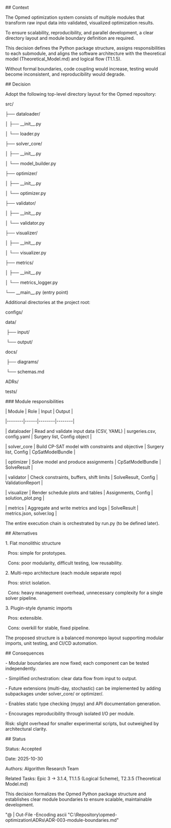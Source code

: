\## Context

The Opmed optimization system consists of multiple modules that transform raw input data into validated, visualized optimization results.

To ensure scalability, reproducibility, and parallel development, a clear directory layout and module boundary definition are required.



This decision defines the Python package structure, assigns responsibilities to each submodule, and aligns the software architecture with the theoretical model (Theoretical\_Model.md) and logical flow (T1.1.5).



Without formal boundaries, code coupling would increase, testing would become inconsistent, and reproducibility would degrade.



\## Decision

Adopt the following top-level directory layout for the Opmed repository:



src/

├── dataloader/

│   ├── \_\_init\_\_.py

│   └── loader.py

├── solver\_core/

│   ├── \_\_init\_\_.py

│   └── model\_builder.py

├── optimizer/

│   ├── \_\_init\_\_.py

│   └── optimizer.py

├── validator/

│   ├── \_\_init\_\_.py

│   └── validator.py

├── visualizer/

│   ├── \_\_init\_\_.py

│   └── visualizer.py

├── metrics/

│   ├── \_\_init\_\_.py

│   └── metrics\_logger.py

└── \_\_main\_\_.py  (entry point)



Additional directories at the project root:



configs/

data/

&nbsp;├── input/

&nbsp;└── output/

docs/

&nbsp;├── diagrams/

&nbsp;└── schemas.md

ADRs/

tests/



\### Module responsibilities



| Module | Role | Input | Output |

|--------|------|--------|--------|

| dataloader | Read and validate input data (CSV, YAML) | surgeries.csv, config.yaml | Surgery list, Config object |

| solver\_core | Build CP-SAT model with constraints and objective | Surgery list, Config | CpSatModelBundle |

| optimizer | Solve model and produce assignments | CpSatModelBundle | SolveResult |

| validator | Check constraints, buffers, shift limits | SolveResult, Config | ValidationReport |

| visualizer | Render schedule plots and tables | Assignments, Config | solution\_plot.png |

| metrics | Aggregate and write metrics and logs | SolveResult | metrics.json, solver.log |



The entire execution chain is orchestrated by run.py (to be defined later).



\## Alternatives

1\. Flat monolithic structure  

&nbsp;  Pros: simple for prototypes.  

&nbsp;  Cons: poor modularity, difficult testing, low reusability.



2\. Multi-repo architecture (each module separate repo)  

&nbsp;  Pros: strict isolation.  

&nbsp;  Cons: heavy management overhead, unnecessary complexity for a single solver pipeline.



3\. Plugin-style dynamic imports  

&nbsp;  Pros: extensible.  

&nbsp;  Cons: overkill for stable, fixed pipeline.



The proposed structure is a balanced monorepo layout supporting modular imports, unit testing, and CI/CD automation.



\## Consequences

\- Modular boundaries are now fixed; each component can be tested independently.  

\- Simplified orchestration: clear data flow from input to output.  

\- Future extensions (multi-day, stochastic) can be implemented by adding subpackages under solver\_core/ or optimizer/.  

\- Enables static type checking (mypy) and API documentation generation.  

\- Encourages reproducibility through isolated I/O per module.



Risk: slight overhead for smaller experimental scripts, but outweighed by architectural clarity.



\## Status

Status: Accepted  

Date: 2025-10-30  

Authors: Algorithm Research Team  

Related Tasks: Epic 3 -> 3.1.4, T1.1.5 (Logical Scheme), T2.3.5 (Theoretical Model.md)



This decision formalizes the Opmed Python package structure and establishes clear module boundaries to ensure scalable, maintainable development.

"@ | Out-File -Encoding ascii "C:\\Repository\\opmed-optimization\\ADRs\\ADR-003-module-boundaries.md"



